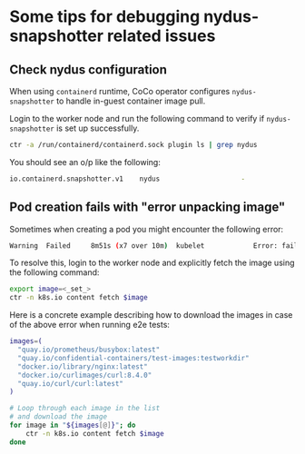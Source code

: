 # Some tips for debugging nydus-snapshotter related issues

## Check nydus configuration

When using `containerd` runtime, CoCo operator configures `nydus-snapshotter` to handle in-guest
container image pull.

Login to the worker node and run the following command to verify if `nydus-snapshotter` is set up successfully.

```sh
ctr -a /run/containerd/containerd.sock plugin ls | grep nydus
```

You should see an o/p like the following:

```sh
io.containerd.snapshotter.v1    nydus                    -              ok
```

## Pod creation fails with "error unpacking image"

Sometimes when creating a pod you might encounter the following error:

```sh
Warning  Failed     8m51s (x7 over 10m)  kubelet            Error: failed to create containerd container: error unpacking image: failed to extract layer sha256:d51af96cf93e225825efd484ea457f867cb2b967f7415b9a3b7e65a2f803838a: failed to get reader from content store: content digest sha256:ec562eabd705d25bfea8c8d79e4610775e375524af00552fe871d3338261563c: not found
```

To resolve this, login to the worker node and explicitly fetch the image using the following command:

```sh
export image=<_set_>
ctr -n k8s.io content fetch $image
```

Here is a concrete example describing how to download the images in case of the above error
when running e2e tests:

```sh
images=(
  "quay.io/prometheus/busybox:latest"
  "quay.io/confidential-containers/test-images:testworkdir"
  "docker.io/library/nginx:latest"
  "docker.io/curlimages/curl:8.4.0"
  "quay.io/curl/curl:latest"
)

# Loop through each image in the list
# and download the image
for image in "${images[@]}"; do
    ctr -n k8s.io content fetch $image
done
```

